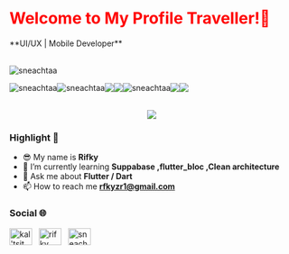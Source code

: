 <h1 align='left' style="color: red;">Welcome to My Profile Traveller!👋</h1>
<div align="left">
   **UI/UX | Mobile Developer** <br> <br>
  <p> <img src="https://komarev.com/ghpvc/?username=sneachtaa&label=Profile%20views&color=cb2a32&style=plastic" alt="sneachtaa" /></p>
<div style="display: flex; align-items: center;">
    <img src="https://img.shields.io/badge/Firebase-039BE5?style=for-the-badge&logo=Firebase&logoColor=white" alt="sneachtaa" /> 
   <img src="https://img.shields.io/badge/Flutter-%2302569B.svg?style=for-the-badge&logo=Flutter&logoColor=white" alt="sneachtaa" /> 
    <img src="https://img.shields.io/badge/Visual%20Studio%20Code-0078d7.svg?style=for-the-badge&logo=visual-studio-code&logoColor=white alt="sneachtaa" /> 
   <img src="https://img.shields.io/badge/Android%20Studio-3DDC84.svg?style=for-the-badge&logo=android-studio&logoColor=white" /> 
     <img src="https://img.shields.io/badge/yaml-%23ffffff.svg?style=for-the-badge&logo=yaml&logoColor=151515" alt="sneachtaa" /> 
    <img src="https://img.shields.io/badge/dart-%230175C2.svg?style=for-the-badge&logo=dart&logoColor=white" /> 
    <a href="https://open.spotify.com/playlist/16oAAiMTM8x6SV8dISTOV8"> <img src="https://img.shields.io/badge/Spotify-1ED760?style=for-the-badge&logo=spotify&logoColor=white" /> </a>
</div>

</div>
</br>
<p align='center'> 
   
   <img src="https://github.com/Sneachtaa/Sneachtaa/assets/129695871/35f80c39-ac97-40b8-b643-e00f7cff8331"/>

</p>

### Highlight 🔦
* 😎 My name is **Rifky**
* 🌱 I’m currently learning **Suppabase ,flutter_bloc ,Clean architecture**
* 💬 Ask me about **Flutter / Dart**
* 📫 How to reach me **rfkyzr1@gmail.com**

### Social 🌐
<p align="left">
<a href="https://dev.to/sneachtaa" target="blank"><img align="center" src="https://raw.githubusercontent.com/rahuldkjain/github-profile-readme-generator/master/src/images/icons/Social/devto.svg" alt="kal'tsit" height="30" width="40" /></a>&nbsp;&nbsp
<a href="https://linkedin.com/in/rifky firmansyah" target="blank"><img align="center" src="https://raw.githubusercontent.com/rahuldkjain/github-profile-readme-generator/master/src/images/icons/Social/linked-in-alt.svg" alt="rifky firmansyah" height="30" width="40" /></a>&nbsp;&nbsp
<a href="https://instagram.com/sneachata" target="blank"><img align="center" src="https://raw.githubusercontent.com/rahuldkjain/github-profile-readme-generator/master/src/images/icons/Social/instagram.svg" alt="sneachata" height="30" width="40" /></a>&nbsp;&nbsp
</p>
</br>

